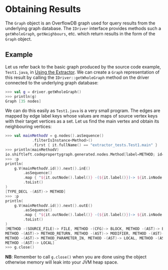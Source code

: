 # Obtaining Results

The `Graph` object is an OverflowDB graph used for query results from the underlying graph database.
The `IDriver` interface provides methods such a `getWholeGraph`, `getNeighbours`, etc. which return
results in the form of the `Graph` object.

## Example

Let us refer back to the basic graph produced by the source code example, `Test1.java`, in [Using
the Extractor](extracting-cpg.md). We can create a `Graph` representation of this result by calling
the `IDriver::getWholeGraph` method on the driver connected to the underlying graph database:

```kotlin
>>> val g = driver.getWholeGraph()
>>> println(g)
Graph [35 nodes]
```

We can do this easily as `Test1.java` is a very small program. The edges are mapped by edge label
keys whose values are maps of source vertex keys with their target vertices as a set. Let us find
the main vertex and obtain its neighbouring vertices:

```kotlin
>>> val mainMethodV = g.nodes().asSequence()
            .filterIsInstance<Method>()
            .first { it.fullName() == "extractor_tests.Test1.main" }
>>> println(mainMethodV)
io.shiftleft.codepropertygraph.generated.nodes.Method[label=METHOD; id=11]
>>> :p
println(
    g.V(mainMethodV.id()).next().inE()
        .asSequence()
        .map { "${it.outNode().label()} -(${it.label()})-> ${it.inNode().label()}" }
        .toList()
)
[TYPE_DECL -(AST)-> METHOD]
>>> :p
println(
    g.V(mainMethodV.id()).next().outE()
        .asSequence()
        .map { "${it.outNode().label()} -(${it.label()})-> ${it.inNode().label()}" }
        .toList()
)
[METHOD -(SOURCE_FILE)-> FILE, METHOD -(CFG)-> BLOCK, METHOD -(AST)-> BLOCK,
METHOD -(AST)-> METHOD_RETURN, METHOD -(AST)-> MODIFIER, METHOD -(AST)-> MODIFIER,
METHOD -(AST)-> METHOD_PARAMETER_IN, METHOD -(AST)-> LOCAL, METHOD -(AST)-> LOCAL,
METHOD -(AST)-> LOCAL]
>>> g.close()
```

**NB**: Remember to call `g.close()` when you are done using the object otherwise memory will leak into your 
JVM heap space.